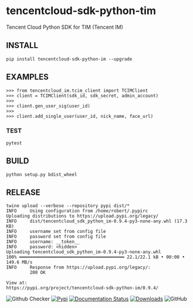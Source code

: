 # tencentcloud-sdk-python-tim

Tencent Cloud Python SDK for TIM (Tencent IM)

## INSTALL

```shell
pip install tencentcloud-sdk-python-im --upgrade 
```

## EXAMPLES

```shell
>>> from tencentcloud_im.tcim_client import TCIMClient
>>> client = TCIMClient(sdk_id, sdk_secret, admin_account)
>>>
>>> client.gen_user_sig(user_id)
>>>
>>> client.add_single_user(user_id, nick_name, face_url)
```

### TEST

```shell
pytest
```

## BUILD

```shell
python setup.py bdist_wheel
```

## RELEASE
```shell
twine upload --verbose --repository pypi dist/* 
INFO     Using configuration from /home/robert/.pypirc                                                                    
Uploading distributions to https://upload.pypi.org/legacy/
INFO     dist/tencentcloud_sdk_python_im-0.9.4-py3-none-any.whl (17.3 KB)                                                 
INFO     username set from config file                                                                                    
INFO     password set from config file                                                                                    
INFO     username: __token__                                                                                              
INFO     password: <hidden>                                                                                               
Uploading tencentcloud_sdk_python_im-0.9.4-py3-none-any.whl
100% ━━━━━━━━━━━━━━━━━━━━━━━━━━━━━━━━━━━━━━━━ 22.1/22.1 kB • 00:00 • 149.6 MB/s
INFO     Response from https://upload.pypi.org/legacy/:                                                                   
         200 OK                                                                                                           

View at:
https://pypi.org/project/tencentcloud-sdk-python-im/0.9.4/
```

![Github Checker](https://github.com/pinclr/tencentcloud-sdk-python-tim/actions/workflows/python-app.yml/badge.svg?branch=main)
[![Pypi](https://img.shields.io/pypi/v/tencentcloud-sdk-python-im.svg)](https://pypi.org/project/tencentcloud-sdk-python-im/)
[![Documentation Status](https://readthedocs.org/projects/tencentcloud-sdk-python-im/badge/?version=latest)](https://tencentcloud-sdk-python-im.readthedocs.io/en/latest/?badge=latest)
[![Downloads](https://pepy.tech/badge/tencentcloud-sdk-python-im)](https://pepy.tech/project/tencentcloud-sdk-python-im)
![GitHub](https://img.shields.io/github/license/pinclr/tencentcloud-sdk-python-tim)
